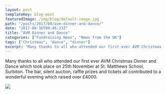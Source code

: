 ```yaml
---
layout: post
templateKey: blog-post
featuredImage: /img/blog/default-image.jpg
path: "/posts/2017/08/avm-dinner-and-dance/"
date: "2017-08-16T09:46:23Z"
title: "AVM Dinner and Dance"
categories: ["Fundraising News", "News from the UK"]
tags: ["Christmas", "dance", "dinner"]
excerpt: "Many thanks to all who attended our first ever AVM Christmas Dinner and Dance which took place on 2..."
---
```


Many thanks to all who attended our first ever AVM Christmas Dinner and Dance which took place on 25th November at St. Matthews School, Surbiton. The bar, silent auction, raffle prizes and tickets all contributed to a wonderful evening which raised over £4000.

[![](https://www.africanvision.org.uk/africa-vision-news/wp-content/uploads/2017/08/Save-the-date_Page_1-232x300.jpg)](https://www.africanvision.org.uk/africa-vision-news/wp-content/uploads/2017/08/Save-the-date_Page_1.jpg)